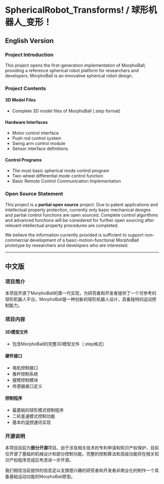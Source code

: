 # SphericalRobot_Transforms! / 球形机器人_变形！

## English Version

### Project Introduction

This project opens the first-generation implementation of MorphoBall, providing a reference spherical robot platform for researchers and developers. MorphoBall is an innovative spherical robot design.

### Project Contents

#### 3D Model Files
- Complete 3D model files of MorphoBall (.step format)

#### Hardware Interfaces
- Motor control interface
- Push rod control system
- Swing arm control module
- Sensor interface definitions

#### Control Programs
- The most basic spherical mode control program
- Two-wheel differential mode control function
- Basic Remote Control Communication Implementation

### Open Source Statement

This project is a **partial open source** project. Due to patent applications and intellectual property protection, currently only basic mechanical designs and partial control functions are open sourced. Complete control algorithms and advanced functions will be considered for further open sourcing after relevant intellectual property procedures are completed.

We believe the information currently provided is sufficient to support non-commercial development of a basic-motion-functional MorphoBall prototype by researchers and developers who are interested.

---

## 中文版

### 项目简介

本项目开源了MorphoBall的第一代实现，为研究者和开发者提供了一个可参考的球形机器人平台。MorphoBall是一种创新的球形机器人设计，具备独特的运动控制能力。

### 项目内容

#### 3D模型文件
- 包含MorphoBall的完整3D模型文件（.step格式）

#### 硬件接口
- 电机控制接口
- 推杆控制系统
- 摆臂控制模块
- 传感器接口定义

#### 控制程序
- 最基础的球形模式控制程序
- 二轮差速模式控制功能
- 基本的遥控通讯实现

### 开源说明

本项目目前为**部分开源**项目。由于涉及相关技术的专利申请和知识产权保护，目前仅开源了基础的机械设计和部分控制功能。完整的控制算法和高级功能将在相关知识产权程序完成后考虑进一步开源。

我们相信当前提供的信息足以支撑感兴趣的研究者和开发者非商业化的制作一个具备基础运动功能的MorphoBall原型。

